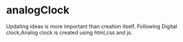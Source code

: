 # analogClock

Updating ideas is more important than creation itself.
Following Digital clock,Analog clock is created using html,css and js.
